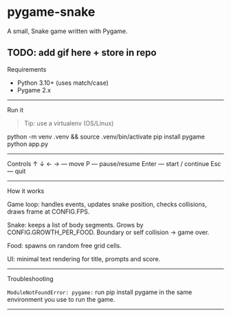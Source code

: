 # pygame-snake


A small, Snake game written with Pygame. 

TODO: add gif here + store in repo
---

Requirements
- Python 3.10+ (uses match/case)
- Pygame 2.x

---
Run it

> Tip: use a virtualenv (OS/Linux)

python -m venv .venv && source .venv/bin/activate
pip install pygame
python app.py

---
Controls
↑ ↓ ← → — move
P — pause/resume
Enter — start / continue
Esc — quit

---

How it works

Game loop: handles events, updates snake position, checks collisions, draws frame at CONFIG.FPS.

Snake: keeps a list of body segments. Grows by CONFIG.GROWTH_PER_FOOD. Boundary or self collision -> game over.

Food: spawns on random free grid cells.

UI: minimal text rendering for title, prompts  and score.

---

Troubleshooting

`ModuleNotFoundError: pygame:` run pip install pygame in the same environment you use to run the game.

---

